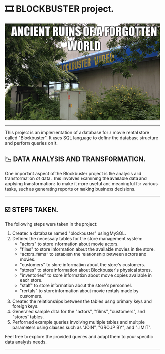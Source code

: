 # 🎞️ **BLOCKBUSTER project.**

![portada](https://github.com/dapafer/sql-data-base-building/blob/main/images/blockbuster_ruins.png)

---
This project is an implementation of a database for a movie rental store called "Blockbuster". It uses SQL language to define the database structure and perform queries on it.

## 📉 DATA ANALYSIS AND TRANSFORMATION.

One important aspect of the Blockbuster project is the analysis and transformation of data. This involves examining the available data and applying transformations to make it more useful and meaningful for various tasks, such as generating reports or making business decisions.

---

## ☑️ STEPS TAKEN.

The following steps were taken in the project:

1. Created a database named "blockbuster" using MySQL.
2. Defined the necessary tables for the store management system:
    - "actors" to store information about movie actors.
    - "films" to store information about the available movies in the store.
    - "actors_films" to establish the relationship between actors and movies.
    - "customers" to store information about the store's customers.
    - "stores" to store information about Blockbuster's physical stores.
    - "inventories" to store information about movie copies available in each store.
    - "staff" to store information about the store's personnel.
    - "rentals" to store information about movie rentals made by customers.
3. Created the relationships between the tables using primary keys and foreign keys.
4. Generated sample data for the "actors", "films", "customers", and "stores" tables.
5. Performed example queries involving multiple tables and multiple parameters using clauses such as "JOIN", "GROUP BY", and "LIMIT".

Feel free to explore the provided queries and adapt them to your specific data analysis needs.

---
